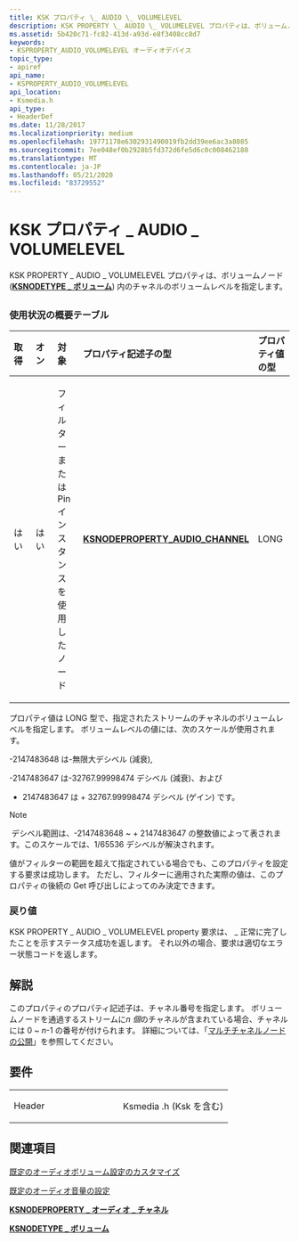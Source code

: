 ```yaml
---
title: KSK プロパティ \_ AUDIO \_ VOLUMELEVEL
description: KSK PROPERTY \_ AUDIO \_ VOLUMELEVEL プロパティは、ボリュームノード (KSNODETYPE ボリューム) 内のチャネルのボリュームレベルを指定し \_ ます。
ms.assetid: 5b420c71-fc82-413d-a93d-e8f3408cc8d7
keywords:
- KSPROPERTY_AUDIO_VOLUMELEVEL オーディオデバイス
topic_type:
- apiref
api_name:
- KSPROPERTY_AUDIO_VOLUMELEVEL
api_location:
- Ksmedia.h
api_type:
- HeaderDef
ms.date: 11/28/2017
ms.localizationpriority: medium
ms.openlocfilehash: 19771178e6302931490019fb2dd39ee6ac3a8085
ms.sourcegitcommit: 7ee048ef0b2928b5fd372d6fe5d6c0c008462180
ms.translationtype: MT
ms.contentlocale: ja-JP
ms.lasthandoff: 05/21/2020
ms.locfileid: "83729552"
---
```

# <a name="ksproperty_audio_volumelevel"></a>KSK プロパティ \_ AUDIO \_ VOLUMELEVEL


KSK PROPERTY \_ AUDIO \_ VOLUMELEVEL プロパティは、ボリュームノード ([**KSNODETYPE \_ ボリューム**](ksnodetype-volume.md)) 内のチャネルのボリュームレベルを指定します。

## <span id="ddk_ksproperty_audio_volumelevel_ks"></span><span id="DDK_KSPROPERTY_AUDIO_VOLUMELEVEL_KS"></span>


### <a name="span-idusage_summary_tablespanspan-idusage_summary_tablespanspan-idusage_summary_tablespanusage-summary-table"></a><span id="Usage_Summary_Table"></span><span id="usage_summary_table"></span><span id="USAGE_SUMMARY_TABLE"></span>使用状況の概要テーブル

<table>
<colgroup>
<col width="20%" />
<col width="20%" />
<col width="20%" />
<col width="20%" />
<col width="20%" />
</colgroup>
<thead>
<tr class="header">
<th align="left">取得</th>
<th align="left">オン</th>
<th align="left">対象</th>
<th align="left">プロパティ記述子の型</th>
<th align="left">プロパティ値の型</th>
</tr>
</thead>
<tbody>
<tr class="odd">
<td align="left"><p>はい</p></td>
<td align="left"><p>はい</p></td>
<td align="left"><p>フィルターまたは Pin インスタンスを使用したノード</p></td>
<td align="left"><p><a href="https://docs.microsoft.com/windows-hardware/drivers/ddi/ksmedia/ns-ksmedia-ksnodeproperty_audio_channel" data-raw-source="[&lt;strong&gt;KSNODEPROPERTY_AUDIO_CHANNEL&lt;/strong&gt;](https://docs.microsoft.com/windows-hardware/drivers/ddi/ksmedia/ns-ksmedia-ksnodeproperty_audio_channel)"><strong>KSNODEPROPERTY_AUDIO_CHANNEL</strong></a></p></td>
<td align="left"><p>LONG</p></td>
</tr>
</tbody>
</table>

 

プロパティ値は LONG 型で、指定されたストリームのチャネルのボリュームレベルを指定します。 ボリュームレベルの値には、次のスケールが使用されます。

-2147483648 は-無限大デシベル (減衰),

-2147483647 は-32767.99998474 デシベル (減衰)、および

+ 2147483647 は + 32767.99998474 デシベル (ゲイン) です。

> [!Note]
> デシベル範囲は、-2147483648 ~ + 2147483647 の整数値によって表されます。このスケールでは、1/65536 デシベルが解決されます。

 

値がフィルターの範囲を超えて指定されている場合でも、このプロパティを設定する要求は成功します。 ただし、フィルターに適用された実際の値は、このプロパティの後続の Get 呼び出しによってのみ決定できます。

### <a name="span-idreturn_valuespanspan-idreturn_valuespanspan-idreturn_valuespanreturn-value"></a><span id="Return_Value"></span><span id="return_value"></span><span id="RETURN_VALUE"></span>戻り値

KSK PROPERTY \_ AUDIO \_ VOLUMELEVEL property 要求は、 \_ 正常に完了したことを示すステータス成功を返します。 それ以外の場合、要求は適切なエラー状態コードを返します。

<a name="remarks"></a>解説
-------

このプロパティのプロパティ記述子は、チャネル番号を指定します。 ボリュームノードを通過するストリームに*n 個*のチャネルが含まれている場合、チャネルには 0 ~ *n*-1 の番号が付けられます。 詳細については、「[マルチチャネルノードの公開](https://docs.microsoft.com/windows-hardware/drivers/audio/exposing-multichannel-nodes)」を参照してください。

<a name="requirements"></a>要件
------------

<table>
<colgroup>
<col width="50%" />
<col width="50%" />
</colgroup>
<tbody>
<tr class="odd">
<td align="left"><p>Header</p></td>
<td align="left">Ksmedia .h (Ksk を含む)</td>
</tr>
</tbody>
</table>

## <a name="span-idsee_alsospansee-also"></a><span id="see_also"></span>関連項目


[既定のオーディオボリューム設定のカスタマイズ](https://docs.microsoft.com/windows-hardware/drivers/audio/customizing-default-audio-volume-settings)

[既定のオーディオ音量の設定](https://docs.microsoft.com/windows-hardware/drivers/audio/default-audio-volume-settings)

[**KSNODEPROPERTY \_ オーディオ \_ チャネル**](https://docs.microsoft.com/windows-hardware/drivers/ddi/ksmedia/ns-ksmedia-ksnodeproperty_audio_channel)

[**KSNODETYPE \_ ボリューム**](ksnodetype-volume.md)

 

 






